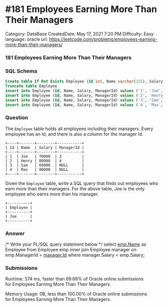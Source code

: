 # #181 Employees Earning More Than Their Managers

Category: DataBase
CreatedDate: May 17, 2021 7:20 PM
Difficulty: Easy
language: oracle
url: https://leetcode.com/problems/employees-earning-more-than-their-managers/

### 181 Employees Earning More Than Their Managers

### SQL Schema

```sql
Create table If Not Exists Employee (Id int, Name varchar(255), Salary int, ManagerId int)
Truncate table Employee
insert into Employee (Id, Name, Salary, ManagerId) values ('1', 'Joe', '70000', '3')
insert into Employee (Id, Name, Salary, ManagerId) values ('2', 'Henry', '80000', '4')
insert into Employee (Id, Name, Salary, ManagerId) values ('3', 'Sam', '60000', 'None')
insert into Employee (Id, Name, Salary, ManagerId) values ('4', 'Max', '90000', 'None')
```

### Question

The `Employee` table holds all employees including their managers. Every employee has an Id, and there is also a column for the manager Id.

```
+----+-------+--------+-----------+
| Id | Name  | Salary | ManagerId |
+----+-------+--------+-----------+
| 1  | Joe   | 70000  | 3         |
| 2  | Henry | 80000  | 4         |
| 3  | Sam   | 60000  | NULL      |
| 4  | Max   | 90000  | NULL      |
+----+-------+--------+-----------+

```

Given the `Employee` table, write a SQL query that finds out employees who earn more than their managers. For the above table, Joe is the only employee who earns more than his manager.

```
+----------+
| Employee |
+----------+
| Joe      |
+----------+
```

### Answer

/* Write your PL/SQL query statement below */
select [emp.Name](http://emp.name/) as Employee from Employee emp
inner join Employee manager on emp.ManagerId = [manager.Id](http://manager.id/)
where manager.Salary < emp.Salary;

### Submissions

Runtime: 574 ms, faster than 69.68% of Oracle online submissions for Employees Earning More Than Their Managers.

Memory Usage: 0B, less than 100.00% of Oracle online submissions for Employees Earning More Than Their Managers.
